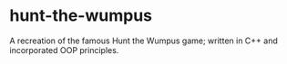 # hunt-the-wumpus
A recreation of the famous Hunt the Wumpus game; written in C++ and incorporated OOP principles.
